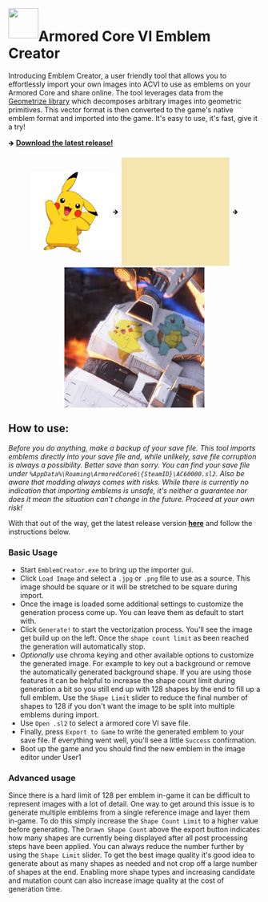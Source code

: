 <img align="left" width="60" height="60" src="./assets/icon.ico">

# Armored Core VI Emblem Creator

Introducing Emblem Creator, a user friendly tool that allows you to effortlessly import your own images into ACVI to use as emblems on your Armored Core and share online. The tool leverages data from the [Geometrize library](https://github.com/Tw1ddle/geometrize-haxe) which decomposes arbitrary images into geometric primitives. This vector format is then converted to the game's native emblem format and imported into the game. It's easy to use, it's fast, give it a try!

🡺 **[Download the latest release!](https://github.com/pawREP/ACVIEmblemCreator/releases/latest)**

<div align="center" >
<img align="center" width="160" height="160" src="./assets/pika.jpg"> 🡺
<img align="center" width="220" height="220" src="./assets/pika.gif" loop="0"> 🡺
<img align="center" width="280" height="280" src="./assets/emblems1.jpg" loop="0">
</div>

## How to use:
  *Before you do anything, make a backup of your save file. This tool imports emblems directly into your save file and, while unlikely, save file corruption is always a possibility. Better save than sorry. You can find your save file under `%AppData%\Roaming\ArmoredCore6\{SteamID}\AC60000.sl2`. Also be aware that modding always comes with risks. While there is currently no indication that importing emblems is unsafe, it's neither a guarantee nor does it mean the situation can't change in the future. Proceed at your own risk!*

With that out of the way, get the latest release version **[here](https://github.com/pawREP/ACVIEmblemCreator/releases/latest)** and follow the instructions below.

### Basic Usage

* Start `EmblemCreator.exe` to bring up the importer gui.
* Click `Load Image` and select a `.jpg` or `.png` file to use as a source. This image should be square or it will be stretched to be square during import.
* Once the image is loaded some additional settings to customize the generation process come up. You can leave them as default to start with.
* Click `Generate!` to start the vectorization process. You'll see the image get build up on the left. Once the `shape count limit` as been reached the generation will automatically stop. 
* *Optionally* use chroma keying and other available options to customize the generated image. For example to key out a background or remove the automatically generated background shape. If you are using those features it can be helpful to increase the shape count limit during generation a bit so you still end up with 128 shapes by the end to fill up a full emblem. Use the `Shape Limit` slider to reduce the final number of shapes to 128 if you don't want the image to be split into multiple emblems during import.
* Use `Open .sl2` to select a armored core VI save file. 
* Finally, press `Export to Game` to write the generated emblem to your save file. If everything went well, you'll see a little `Success` confirmation.
* Boot up the game and you should find the new emblem in the image editor under User1
### Advanced usage
  Since there is a hard limit of 128 per emblem in-game it can be difficult to represent images with a lot of detail. One way to get around this issue is to generate multiple emblems from a single reference image and layer them in-game. To do this simply increase the `Shape Count Limit` to a higher value before generating. The `Drawn Shape Count` above the export button indicates how many shapes are currently being displayed after all post processing steps have been applied. You can always reduce the number further by using the `Shape Limit` slider. To get the best image quality it's good idea to generate about as many shapes as needed and not crop off a large number of shapes at the end. Enabling more shape types and increasing candidate and mutation count can also increase image quality at the cost of generation time.

